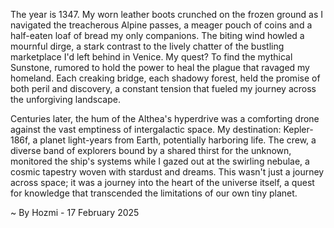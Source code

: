 
The year is 1347.  My worn leather boots crunched on the frozen ground as I navigated the treacherous Alpine passes, a meager pouch of coins and a half-eaten loaf of bread my only companions.  The biting wind howled a mournful dirge, a stark contrast to the lively chatter of the bustling marketplace I'd left behind in Venice.  My quest? To find the mythical Sunstone, rumored to hold the power to heal the plague that ravaged my homeland.  Each creaking bridge, each shadowy forest, held the promise of both peril and discovery, a constant tension that fueled my journey across the unforgiving landscape.

Centuries later, the hum of the Althea's hyperdrive was a comforting drone against the vast emptiness of intergalactic space.  My destination: Kepler-186f, a planet light-years from Earth, potentially harboring life.  The crew, a diverse band of explorers bound by a shared thirst for the unknown, monitored the ship's systems while I gazed out at the swirling nebulae, a cosmic tapestry woven with stardust and dreams.  This wasn't just a journey across space; it was a journey into the heart of the universe itself, a quest for knowledge that transcended the limitations of our own tiny planet.

~ By Hozmi - 17 February 2025

